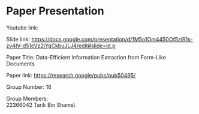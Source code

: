 
# Paper Presentation

Youtube link: 

Slide link: https://docs.google.com/presentation/d/1M5o1Om4450Of5ziR1s-zv4IV-d51eVz2iYgCkbuJLJ4/edit#slide=id.p

Paper Title: Data-Efficient Information Extraction from Form-Like Documents

Paper link: https://research.google/pubs/pub50495/

Group Number: 16

Group Members:\
22366042 Tarik Bin Shams\